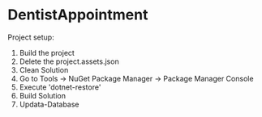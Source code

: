 # DentistAppointment

Project setup:
1. Build the project
2. Delete the project.assets.json
3. Clean Solution
4. Go to Tools -> NuGet Package Manager -> Package Manager Console
5. Execute 'dotnet-restore'
6. Build Solution
7. Updata-Database
